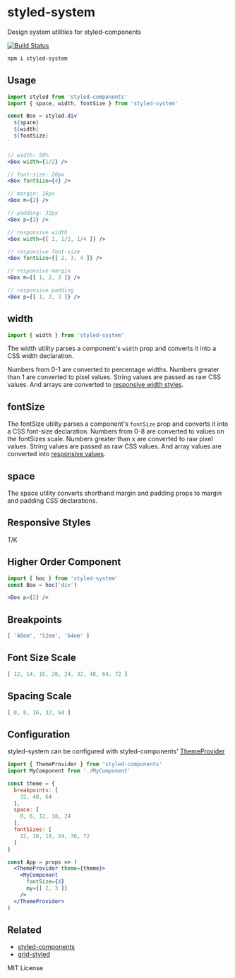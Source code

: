 # styled-system

Design system utilities for styled-components

[![Build Status](https://travis-ci.org/jxnblk/styled-system.svg?branch=master)](https://travis-ci.org/jxnblk/styled-system)

```sh
npm i styled-system
```

## Usage

```jsx
import styled from 'styled-components'
import { space, width, fontSize } from 'styled-system'

const Box = styled.div`
  ${space}
  ${width}
  ${fontSize}
`
```

```jsx
// width: 50%
<Box width={1/2} />

// font-size: 20px
<Box fontSize={4} />

// margin: 16px
<Box m={2} />

// padding: 32px
<Box p={3} />

// responsive width
<Box width={[ 1, 1/2, 1/4 ]} />

// responsive font-size
<Box fontSize={[ 2, 3, 4 ]} />

// responsive margin
<Box m={[ 1, 2, 3 ]} />

// responsive padding
<Box p={[ 1, 2, 3 ]} />
```

## width

```js
import { width } from 'styled-system'
```

The width utility parses a component's `width` prop and converts it into a CSS width declaration.

Numbers from 0-1 are converted to percentage widths.
Numbers greater than 1 are converted to pixel values.
String values are passed as raw CSS values.
And arrays are converted to [responsive width styles](#responsive-styles).

## fontSize

The fontSize utility parses a component's `fontSize` prop and converts it into a CSS font-size declaration.
Numbers from 0-8 are converted to values on the fontSizes scale.
Numbers greater than x are converted to raw pixel values.
String values are passed as raw CSS values.
And array values are converted into [responsive values](#responsive-styles).

## space

The space utility converts shorthand margin and padding props to margin and padding CSS declarations.

<!--
- scale
- Negative margins
- pixel values
- Strings
- Arrays
-->

## Responsive Styles

T/K

## Higher Order Component

```jsx
import { hoc } from 'styled-system'
const Box = hoc('div')
```

```jsx
<Box p={2} />
```

## Breakpoints

```js
[ '40em', '52em', '64em' ]
```

## Font Size Scale

```js
[ 12, 14, 16, 20, 24, 32, 48, 64, 72 ]
```

## Spacing Scale

```js
[ 0, 8, 16, 32, 64 ]
```

## Configuration

styled-system can be configured with styled-components'
[ThemeProvider](https://www.styled-components.com/docs/advanced#theming)

```jsx
import { ThemeProvider } from 'styled-components'
import MyComponent from './MyComponent'

const theme = {
  breakpoints: [
    32, 48, 64
  ],
  space: [
    0, 6, 12, 18, 24
  ],
  fontSizes: [
    12, 16, 18, 24, 36, 72
  ]
}

const App = props => (
  <ThemeProvider theme={theme}>
    <MyComponent
      fontSize={4}
      my={[ 2, 3 ]}
    />
  </ThemeProvider>
)
```

## Related

- [styled-components](https://github.com/styled-components/styled-components)
- [grid-styled](https://github.com/jxnblk/grid-styled)

MIT License

<!--

- [x] travis
- [x] install
- [x] usage
- [x] width
- [x] font-size
- [ ] space
- [ ] hoc
- [ ] Box
- [ ] config
- [ ] related

-->
